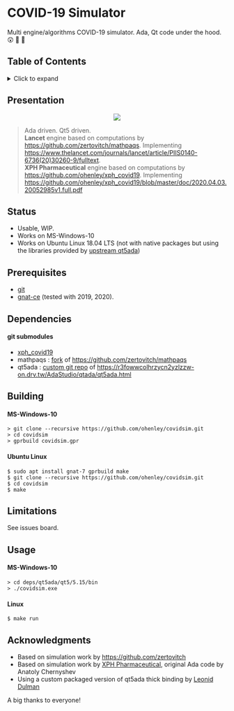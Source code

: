 # COVID-19 Simulator
Multi engine/algorithms COVID-19 simulator. Ada, Qt code under the hood. :astonished: 🤯 :metal:

## Table of Contents
<details>
<summary>Click to expand</summary>

1. [Presentation](#Presentation)
2. [Status](#Status)
3. [Prerequisites](#Prerequisites)  
4. [Dependencies](#Dependencies)
5. [Building](#Building)
6. [Limitations](#Limitations)
7. [Usage](#Usage)
8. [Acknowledgments](#Acknowledgments)

</details>

## Presentation
<div align="center">

<a>
<img border="0" src="https://github.com/ohenley/covidsim/blob/master/xph_uk_run.gif" style="max-width:100%;">
</a>
  
</div>

> Ada driven. Qt5 driven.  
> **Lancet** engine based on computations by https://github.com/zertovitch/mathpaqs. Implementing https://www.thelancet.com/journals/lancet/article/PIIS0140-6736(20)30260-9/fulltext.    
> **XPH Pharmaceutical** engine based on computations by https://github.com/ohenley/xph_covid19. Implementing https://github.com/ohenley/xph_covid19/blob/master/doc/2020.04.03.20052985v1.full.pdf


<!---![alt text](https://github.com/ohenley/readme-template/blob/master/thug_war.png)--->

## Status
- Usable, WIP.
- Works on MS-Windows-10
- Works on Ubuntu Linux 18.04 LTS (not with native packages but using the libraries provided by [upstream qt5ada](https://r3fowwcolhrzycn2yzlzzw-on.drv.tw/AdaStudio/qtada/qt5ada.html))

## Prerequisites
- [git](https://git-scm.com/download/win)
- [gnat-ce](https://www.adacore.com/download) (tested with 2019, 2020).

## Dependencies
#### git submodules
- [xph_covid19](https://github.com/ohenley/xph_covid19)
- mathpaqs : [fork](https://github.com/ohenley/mathpaqs) of https://github.com/zertovitch/mathpaqs
- qt5ada : [custom git repo](https://github.com/ohenley/qt5ada) of https://r3fowwcolhrzycn2yzlzzw-on.drv.tw/AdaStudio/qtada/qt5ada.html

## Building
#### MS-Windows-10
```
> git clone --recursive https://github.com/ohenley/covidsim.git
> cd covidsim
> gprbuild covidsim.gpr
```
#### Ubuntu Linux
```
$ sudo apt install gnat-7 gprbuild make
$ git clone --recursive https://github.com/ohenley/covidsim.git
$ cd covidsim
$ make
```

## Limitations
See issues board.

## Usage
#### MS-Windows-10
```
> cd deps/qt5ada/qt5/5.15/bin
> ./covidsim.exe
```
#### Linux
```
$ make run
```

## Acknowledgments
- Based on simulation work by https://github.com/zertovitch
- Based on simulation work by [XPH Pharmaceutical](https://xph.co.nz/), original Ada code by Anatoly Chernyshev
- Using a custom packaged version of qt5ada thick binding by [Leonid Dulman](https://r3fowwcolhrzycn2yzlzzw-on.drv.tw/AdaStudio/qtada/qt5ada.html)

A big thanks to everyone!
